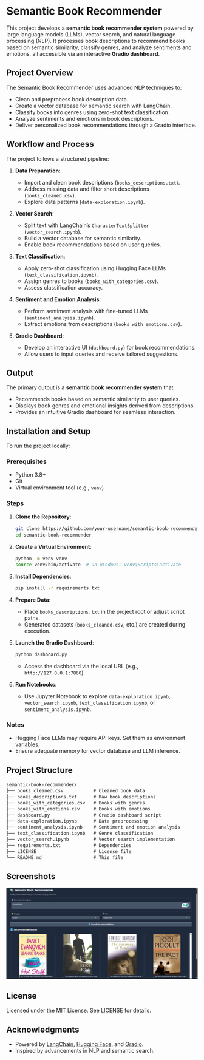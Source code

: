 # Semantic Book Recommender

This project develops a **semantic book recommender system** powered by large language models (LLMs), vector search, and natural language processing (NLP). It processes book descriptions to recommend books based on semantic similarity, classify genres, and analyze sentiments and emotions, all accessible via an interactive **Gradio dashboard**.

## Project Overview

The Semantic Book Recommender uses advanced NLP techniques to:
- Clean and preprocess book description data.
- Create a vector database for semantic search with LangChain.
- Classify books into genres using zero-shot text classification.
- Analyze sentiments and emotions in book descriptions.
- Deliver personalized book recommendations through a Gradio interface.

## Workflow and Process

The project follows a structured pipeline:

1. **Data Preparation**:
   - Import and clean book descriptions (`books_descriptions.txt`).
   - Address missing data and filter short descriptions (`books_cleaned.csv`).
   - Explore data patterns (`data-exploration.ipynb`).

2. **Vector Search**:
   - Split text with LangChain’s `CharacterTextSplitter` (`vector_search.ipynb`).
   - Build a vector database for semantic similarity.
   - Enable book recommendations based on user queries.

3. **Text Classification**:
   - Apply zero-shot classification using Hugging Face LLMs (`text_classification.ipynb`).
   - Assign genres to books (`books_with_categories.csv`).
   - Assess classification accuracy.

4. **Sentiment and Emotion Analysis**:
   - Perform sentiment analysis with fine-tuned LLMs (`sentiment_analysis.ipynb`).
   - Extract emotions from descriptions (`books_with_emotions.csv`).

5. **Gradio Dashboard**:
   - Develop an interactive UI (`dashboard.py`) for book recommendations.
   - Allow users to input queries and receive tailored suggestions.

## Output

The primary output is a **semantic book recommender system** that:
- Recommends books based on semantic similarity to user queries.
- Displays book genres and emotional insights derived from descriptions.
- Provides an intuitive Gradio dashboard for seamless interaction.

## Installation and Setup

To run the project locally:

### Prerequisites
- Python 3.8+
- Git
- Virtual environment tool (e.g., `venv`)

### Steps
1. **Clone the Repository**:
   ```bash
   git clone https://github.com/your-username/semantic-book-recommender.git
   cd semantic-book-recommender
   ```

2. **Create a Virtual Environment**:
   ```bash
   python -m venv venv
   source venv/bin/activate  # On Windows: venv\Scripts\activate
   ```

3. **Install Dependencies**:
   ```bash
   pip install -r requirements.txt
   ```

4. **Prepare Data**:
   - Place `books_descriptions.txt` in the project root or adjust script paths.
   - Generated datasets (`books_cleaned.csv`, etc.) are created during execution.

5. **Launch the Gradio Dashboard**:
   ```bash
   python dashboard.py
   ```
   - Access the dashboard via the local URL (e.g., `http://127.0.0.1:7860`).

6. **Run Notebooks**:
   - Use Jupyter Notebook to explore `data-exploration.ipynb`, `vector_search.ipynb`, `text_classification.ipynb`, or `sentiment_analysis.ipynb`.

### Notes
- Hugging Face LLMs may require API keys. Set them as environment variables.
- Ensure adequate memory for vector database and LLM inference.

## Project Structure

```
semantic-book-recommender/
├── books_cleaned.csv           # Cleaned book data
├── books_descriptions.txt      # Raw book descriptions
├── books_with_categories.csv   # Books with genres
├── books_with_emotions.csv     # Books with emotions
├── dashboard.py                # Gradio dashboard script
├── data-exploration.ipynb      # Data preprocessing
├── sentiment_analysis.ipynb    # Sentiment and emotion analysis
├── text_classification.ipynb   # Genre classification
├── vector_search.ipynb         # Vector search implementation
├── requirements.txt            # Dependencies
├── LICENSE                     # License file
└── README.md                   # This file
```

## Screenshots

![Preview](https://github.com/Sbahuddin1/Semantic-book-recommender/blob/master/Screenshot%202025-06-18%20035947.png)

## License

Licensed under the MIT License. See [LICENSE](LICENSE) for details.

## Acknowledgments

- Powered by [LangChain](https://www.langchain.com/), [Hugging Face](https://huggingface.co/), and [Gradio](https://www.gradio.app/).
- Inspired by advancements in NLP and semantic search.
